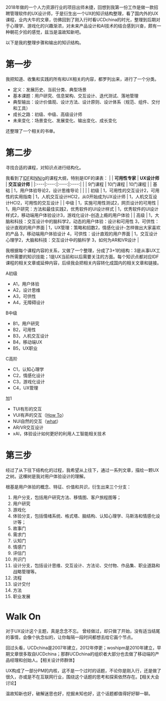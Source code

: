 2018年做的一个人力资源行业的项目出师未捷，回想到我第一份工作是做一款招聘管理软件的UX设计师，于是衍生出一个UX的知识结构整理，看了国内外的UX课程，业内大牛的文章，彷佛回到了刚入行时看UCDchina的时光，整理到后期对于心理学、游戏化的兴趣渐浓，对未来产品设计和AI技术的结合感到兴奋，颇有一种朝花夕拾的感觉，兹当是温故知新吧。

以下是我的整理步骤和输出的知识结构。
# 第一步
我把知道、收集和实践的所有和UX相关的内容，都罗列出来，进行了一个分类。
* 定义：发展历史、当前分类、典型场景
* 基本课题：用户研究、信息架构、交互设计、迭代测试、落地管理
* 典型输出：设计价值观、设计方法、设计原则、设计体系（规范、组件、交付和工具）
* 成长之路：初级、中级、高级设计师
* 未来变化：场景变化、发展变化、输出变化、成长变化

还整理了一个相关的书单。
# 第二步
寻找合适的课程，对知识点进行结构化。

我看到了[IDF](https://www.interaction-design.org/)和[NN/g](https://www.nngroup.com/training/)的课程大纲，特别是IDF的课表：
|    | **可用性专家**   | **UX设计师**   | **交互设计师**   | 
|:----|:----:|:----:|:----:|
|    | 9门课程 | 10门课程 | 10门课程 | 
| 基础 | 1，用户体验导论2，设计思维导论 |    |    | 
| 初级 | 1，可用性的交互设计2，可用性的实用指南 | 1，人机交互设计HCI2，从0开始成为UX设计师   | 1，人机交互设计HCI2，可用性的交互设计 | 
| 中级 | 1，实施可用性测试2，网页设计的可用性 | 1，用户研究：方法和最佳实践2，优秀软件的UI设计样式 | 1，优秀软件的UI设计样式2，移动端用户体验设计3，游戏化设计-创造上瘾的用户体验 | 
| 高级 | 1，大脑和科技：交互设计中的脑科学2，动态的用户体验：设计和可用性  3，可供性：设计直观的用户界面   | 1，UX管理：策略和招数2，情感化设计-怎样做出大家喜欢的产品  3，移动端用户体验设计  4，可供性：设计直观的用户界面   | 1，交互设计心理学2，大脑和科技：交互设计中的脑科学  3，如何为AR和VR设计   | 

我根据每个课程内容的关系，又做了一个整理，分成了3+1的结构：3是从事UX工作所需要的知识技能；1是UX当前和以后需要关注的方面。每个知识点都对应IDF课程的相关文章或延伸内容，后续我会把相关内容转化成国内的相关文章和链接。

A初级
* A1，用户体验
* A2，设计思维
* A3，可供性
* A4，无障碍设计

B中级
* B1，用户研究
* B2，可用性
* B3，人机交互设计
* B4，移动端UX
* B5，UX职业

C高阶
* C1，认知心理学
* C2，情感化设计
* C3，游戏化设计
* C4，UX管理

加1
* TUI有形的交互
* VUI有声的交互（[How To](https://www.interaction-design.org/literature/article/how-to-design-voice-user-interfaces)）
* NUI自然的交互（[what](https://www.interaction-design.org/literature/article/natural-user-interfaces-what-are-they-and-how-do-you-design-user-interfaces-that-feel-natural)）
* AR/VR交互设计
* xAI，体验设计如何更好的利用人工智能相关技术
# 第三步
经过了从下往下结构化的过程，我希望从上往下，通过一系列文章，描绘一颗UX之树。这棵树是我对用户体验设计的理解。

根基是用户体验的概念、特征、价值和共识，衍生出来三个分支：
1. 用户分支，包括用户研究方法、移情图、客户旅程图等；
  1. 用户研究
  2. 游戏化
2. 体验分支，包括情绪系统、格式塔、脑结构、认知心理学、马斯洛和情感化设计等；
  1. 故事门
  2. 需求门
  3. 认知门
  4. 情感门
  5. 评估门
  6. 共识门
3. 设计分支，包括设计思维、交互设计、方法论、交付物、作品集、职业道路和战略管理等。
  1. 流程
  2. 设计交付
  3. 方法
  4. 职业发展
# Walk On
对于UX设计这个主题，真是念念不忘。
曾经做过，却只做了开始，没有适当结尾的事情，会像个执念似的，让你每隔一段时间都想去给它画个节点。

回过头看，UCDchina是2007年建立，2012年停更；woshipm是2010年建立，早期文章很多取自UCDchina；那群UCDchina的组织者大部分也去做了移动端的产品经理和创始人。【相关设计师群体】

UX构成了一部分PM的内核，这不是一个过时的话题，不论你是刚入行，还是做了很久，亦或是不在互联网行业，围绕这个话题的思考和探索依然存在。【相关大会讨论】

温故知新也好，破解迷思也好，挖掘未知也好，这个话题都值得好好聊一聊。
